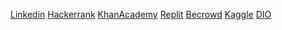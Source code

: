 
<p align="left">
  
<a href="https://www.linkedin.com/in/nanderson-rodrigues/">Linkedin</a>
<a href="https://www.hackerrank.com/nandersondsr" target="_blank">Hackerrank</a>
<a href="https://pt.khanacademy.org/profile/nandersondsr/" target="_blank">KhanAcademy</a>
<a href="https://replit.com/@nandersonr" target="_blank">Replit</a>
<a href="https://www.beecrowd.com.br/judge/pt/profile/547927">Becrowd</a>
<a href="https://www.kaggle.com/nandersonrodrigues">Kaggle</a>
<a href="https://www.dio.me/users/nandersondsr">DIO</a>

</p>

